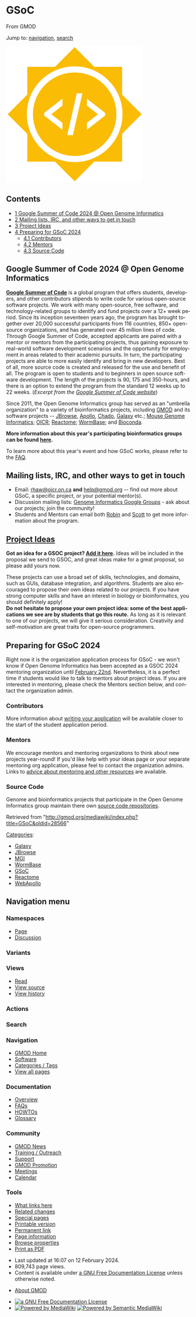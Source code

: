 <div id="mw-page-base" class="noprint">

</div>

<div id="mw-head-base" class="noprint">

</div>

<div id="content" class="mw-body" role="main">

<span id="top"></span>

<div id="mw-js-message" style="display:none;">

</div>



# <span dir="auto">GSoC</span>

<div id="bodyContent">

<div id="siteSub">

From GMOD

</div>

<div id="contentSub">

</div>

<div id="jump-to-nav" class="mw-jump">

Jump to: [navigation](#mw-navigation), [search](#p-search)

</div>

<div id="mw-content-text" class="mw-content-ltr" lang="en" dir="ltr">

<div class="floatright">

[<img src="../mediawiki/images/5/5d/GoogleSummer_2016logo.jpg"
width="373" height="373" alt="GoogleSummer 2016logo.jpg" />](GSoC "GSoC")

</div>

<div id="toc" class="toc">

<div id="toctitle">

## Contents

</div>

- [<span class="tocnumber">1</span> <span class="toctext">Google Summer
  of Code 2024 @ Open Genome
  Informatics</span>](#Google_Summer_of_Code_2024_.40_Open_Genome_Informatics)
- [<span class="tocnumber">2</span> <span class="toctext">Mailing lists,
  IRC, and other ways to get in
  touch</span>](#Mailing_lists.2C_IRC.2C_and_other_ways_to_get_in_touch)
- [<span class="tocnumber">3</span> <span class="toctext">Project
  Ideas</span>](#Project_Ideas)
- [<span class="tocnumber">4</span> <span class="toctext">Preparing for
  GSoC 2024</span>](#Preparing_for_GSoC_2024)
  - [<span class="tocnumber">4.1</span>
    <span class="toctext">Contributors</span>](#Contributors)
  - [<span class="tocnumber">4.2</span>
    <span class="toctext">Mentors</span>](#Mentors)
  - [<span class="tocnumber">4.3</span> <span class="toctext">Source
    Code</span>](#Source_Code)

</div>

## <span id="Google_Summer_of_Code_2024_.40_Open_Genome_Informatics" class="mw-headline">Google Summer of Code 2024 @ Open Genome Informatics</span>

**<a href="https://summerofcode.withgoogle.com/" class="external text"
rel="nofollow">Google Summer of Code</a>** is a global program that
offers students, developers, and other contributors stipends to write
code for various open-source software projects. We work with many
open-source, free software, and technology-related groups to identify
and fund projects over a 12+ week period. Since its inception seventeen
years ago, the program has brought together over 20,000 successful
participants from 116 countries, 850+ open-source organizations, and has
generated over 45 million lines of code. Through Google Summer of Code,
accepted applicants are paired with a mentor or mentors from the
participating projects, thus gaining exposure to real-world software
development scenarios and the opportunity for employment in areas
related to their academic pursuits. In turn, the participating projects
are able to more easily identify and bring in new developers. Best of
all, more source code is created and released for the use and benefit of
all. The program is open to students and to beginners in open source
software development. The length of the projects is 90, 175 and
350-hours, and there is an option to extend the program from the
standard 12 weeks up to 22 weeks. (*Excerpt from the
<a href="https://summerofcode.withgoogle.com/" class="external text"
rel="nofollow">Google Summer of Code website</a>*)

Since 2011, the Open Genome Informatics group has served as an "umbrella
organization" to a variety of bioinformatics projects, including
[GMOD](Main_Page "Main Page") and its software projects --
[JBrowse](JBrowse.1 "JBrowse"), [Apollo](Apollo.1 "Apollo"),
<a href="Chado" class="mw-redirect" title="Chado">Chado</a>,
[Galaxy](Galaxy.1 "Galaxy") etc.;
<a href="http://www.informatics.jax.org/" class="external text"
rel="nofollow">Mouse Genome Informatics</a>;
<a href="https://oicr.on.ca/research-portfolio/" class="external text"
rel="nofollow">OICR</a>;
<a href="http://www.reactome.org" class="external text"
rel="nofollow">Reactome</a>;
<a href="http://www.wormbase.org" class="external text"
rel="nofollow">WormBase</a>; and
<a href="https://bioconda.github.io/" class="external text"
rel="nofollow">Bioconda</a>.

**More information about this year's participating bioinformatics groups
can be found [here](GSOC_Groups "GSOC Groups").**

To learn more about this year's event and how GSoC works, please refer
to the <a href="https://developers.google.com/open-source/gsoc/faq"
class="external text" rel="nofollow">FAQ</a>.

## <span id="Mailing_lists.2C_IRC.2C_and_other_ways_to_get_in_touch" class="mw-headline">Mailing lists, IRC, and other ways to get in touch</span>

- Email: <a href="mailto:rhaw@oicr.on.ca" class="external text"
  rel="nofollow">rhaw@oicr.on.ca</a> **and**
  <a href="mailto:help@gmod.org" class="external text"
  rel="nofollow">help@gmod.org</a> -- find out more about GSoC, a
  specific project, or your potential mentor(s).
- Discussion mailing lists:
  <a href="http://groups.google.com/group/genome-informatics"
  class="external text" rel="nofollow">Genome Informatics Google
  Groups</a> - ask about our projects; join the community!
- Students and Mentors can email both
  [Robin](User:Robin.haw "User:Robin.haw") and
  [Scott](User:Scott "User:Scott") to get more information about the
  program.

## <span id="Project_Ideas" class="mw-headline"> [Project Ideas](GSOC_Project_Ideas_2024 "GSOC Project Ideas 2024")</span>

**Got an idea for a GSOC project? [Add it
here](GSOC_Project_Ideas_2022 "GSOC Project Ideas 2022").** Ideas will
be included in the proposal we send to GSOC, and great ideas make for a
great proposal, so please add yours now.

These projects can use a broad set of skills, technologies, and domains,
such as GUIs, database integration, and algorithms. Students are also
encouraged to propose their own ideas related to our projects. If you
have strong computer skills and have an interest in biology or
bioinformatics, you should definitely apply!  
**Do not hesitate to propose your own project idea: some of the best
applications we see are by students that go this route.** As long as it
is relevant to one of our projects, we will give it serious
consideration. Creativity and self-motivation are great traits for
open-source programmers.

## <span id="Preparing_for_GSoC_2024" class="mw-headline">Preparing for GSoC 2024</span>

Right now it is the organization application process for GSoC - we won't
know if Open Genome Informatics has been accepted as a GSOC 2024
mentoring organization until
<a href="https://developers.google.com/open-source/gsoc/timeline"
class="external text" rel="nofollow">February 22nd</a>. Nevertheless, it
is a perfect time if students would like to talk to mentors about
project ideas. If you are interested in mentoring, please check the
Mentors section below, and contact the organization admin.

### <span id="Contributors" class="mw-headline">Contributors</span>

More information about [writing your
application](GSOC_Applications_Guide "GSOC Applications Guide") will be
available closer to the start of the student application period.

### <span id="Mentors" class="mw-headline">Mentors</span>

We encourage mentors and mentoring organizations to think about new
projects year-round! If you'd like help with your ideas page or your
separate mentoring org application, please feel to contact the
organization admins. Links to [advice about mentoring and other
resources](GSOC_Mentoring_Guide "GSOC Mentoring Guide") are available.

### <span id="Source_Code" class="mw-headline">Source Code</span>

Genome and bioinformatics projects that participate in the Open Genome
Informatics group maintain there own [source code
repositories](Source_Code_Repositories "Source Code Repositories").

</div>

<div class="printfooter">

Retrieved from
"<http://gmod.org/mediawiki/index.php?title=GSoC&oldid=28566>"

</div>

<div id="catlinks" class="catlinks">

<div id="mw-normal-catlinks" class="mw-normal-catlinks">

[Categories](Special:Categories "Special:Categories"):

- [Galaxy](Category:Galaxy "Category:Galaxy")
- [JBrowse](Category:JBrowse "Category:JBrowse")
- [MGI](Category:MGI "Category:MGI")
- [WormBase](Category:WormBase "Category:WormBase")
- [GSoC](Category:GSoC "Category:GSoC")
- <a
  href="http://gmod.org/mediawiki/index.php?title=Category:Reactome&amp;action=edit&amp;redlink=1"
  class="new" title="Category:Reactome (page does not exist)">Reactome</a>
- <a
  href="http://gmod.org/mediawiki/index.php?title=Category:WebApollo&amp;action=edit&amp;redlink=1"
  class="new"
  title="Category:WebApollo (page does not exist)">WebApollo</a>

</div>

</div>

<div class="visualClear">

</div>

</div>

</div>

<div id="mw-navigation">

## Navigation menu

<div id="mw-head">



<div id="left-navigation">

<div id="p-namespaces" class="vectorTabs" role="navigation"
aria-labelledby="p-namespaces-label">

### Namespaces

- <span id="ca-nstab-main"><a href="GSoC" accesskey="c" title="View the content page [c]">Page</a></span>
- <span id="ca-talk"><a
  href="http://gmod.org/mediawiki/index.php?title=Talk:GSoC&amp;action=edit&amp;redlink=1"
  accesskey="t"
  title="Discussion about the content page [t]">Discussion</a></span>

</div>

<div id="p-variants" class="vectorMenu emptyPortlet" role="navigation"
aria-labelledby="p-variants-label">

### 

### Variants[](#)

<div class="menu">

</div>

</div>

</div>

<div id="right-navigation">

<div id="p-views" class="vectorTabs" role="navigation"
aria-labelledby="p-views-label">

### Views

- <span id="ca-view">[Read](GSoC)</span>
- <span id="ca-viewsource"><a href="http://gmod.org/mediawiki/index.php?title=GSoC&amp;action=edit"
  accesskey="e" title="This page is protected.
  You can view its source [e]">View source</a></span>
- <span id="ca-history"><a
  href="http://gmod.org/mediawiki/index.php?title=GSoC&amp;action=history"
  accesskey="h" title="Past revisions of this page [h]">View history</a></span>

</div>

<div id="p-cactions" class="vectorMenu emptyPortlet" role="navigation"
aria-labelledby="p-cactions-label">

### Actions[](#)

<div class="menu">

</div>

</div>

<div id="p-search" role="search">

### Search

<div id="simpleSearch">

</div>

</div>

</div>

</div>

<div id="mw-panel">

<div id="p-logo" role="banner">

<a href="Main_Page"
style="background-image: url(../images/GMOD-cogs.png);"
title="Visit the main page"></a>

</div>

<div id="p-Navigation" class="portal" role="navigation"
aria-labelledby="p-Navigation-label">

### Navigation

<div class="body">

- <span id="n-GMOD-Home">[GMOD Home](Main_Page)</span>
- <span id="n-Software">[Software](GMOD_Components)</span>
- <span id="n-Categories-.2F-Tags">[Categories /
  Tags](Categories)</span>
- <span id="n-View-all-pages">[View all pages](Special:AllPages)</span>

</div>

</div>

<div id="p-Documentation" class="portal" role="navigation"
aria-labelledby="p-Documentation-label">

### Documentation

<div class="body">

- <span id="n-Overview">[Overview](Overview)</span>
- <span id="n-FAQs">[FAQs](Category:FAQ)</span>
- <span id="n-HOWTOs">[HOWTOs](Category:HOWTO)</span>
- <span id="n-Glossary">[Glossary](Glossary)</span>

</div>

</div>

<div id="p-Community" class="portal" role="navigation"
aria-labelledby="p-Community-label">

### Community

<div class="body">

- <span id="n-GMOD-News">[GMOD News](GMOD_News)</span>
- <span id="n-Training-.2F-Outreach">[Training /
  Outreach](Training_and_Outreach)</span>
- <span id="n-Support">[Support](Support)</span>
- <span id="n-GMOD-Promotion">[GMOD Promotion](GMOD_Promotion)</span>
- <span id="n-Meetings">[Meetings](Meetings)</span>
- <span id="n-Calendar">[Calendar](Calendar)</span>

</div>

</div>

<div id="p-tb" class="portal" role="navigation"
aria-labelledby="p-tb-label">

### Tools

<div class="body">

- <span id="t-whatlinkshere"><a href="Special:WhatLinksHere/GSoC" accesskey="j"
  title="A list of all wiki pages that link here [j]">What links here</a></span>
- <span id="t-recentchangeslinked"><a href="Special:RecentChangesLinked/GSoC" accesskey="k"
  title="Recent changes in pages linked from this page [k]">Related
  changes</a></span>
- <span id="t-specialpages"><a href="Special:SpecialPages" accesskey="q"
  title="A list of all special pages [q]">Special pages</a></span>
- <span id="t-print"><a
  href="http://gmod.org/mediawiki/index.php?title=GSoC&amp;printable=yes"
  rel="alternate" accesskey="p"
  title="Printable version of this page [p]">Printable version</a></span>
- <span id="t-permalink">[Permanent
  link](http://gmod.org/mediawiki/index.php?title=GSoC&oldid=28566 "Permanent link to this revision of the page")</span>
- <span id="t-info">[Page
  information](http://gmod.org/mediawiki/index.php?title=GSoC&action=info)</span>
- <span id="t-smwbrowselink"><a href="Special:Browse/GSoC" rel="smw-browse">Browse properties</a></span>
- <span id="t-pdf">[Print as
  PDF](http://gmod.org/mediawiki/index.php?title=Special:PdfPrint&page=GSoC)</span>

</div>

</div>

</div>

</div>

<div id="footer" role="contentinfo">

- <span id="footer-info-lastmod">Last updated at 16:07 on 12 February
  2024.</span>
- <span id="footer-info-viewcount">809,743 page views.</span>
- <span id="footer-info-copyright">Content is available under
  <a href="http://www.gnu.org/licenses/fdl-1.3.html" class="external"
  rel="nofollow">a GNU Free Documentation License</a> unless otherwise
  noted.</span>

<!-- -->

- <span id="footer-places-about">[About
  GMOD](GMOD:About "GMOD:About")</span>

<!-- -->

- <span id="footer-copyrightico">[<img src="http://www.gnu.org/graphics/gfdl-logo-small.png" width="88"
  height="31" alt="a GNU Free Documentation License" />](http://www.gnu.org/licenses/fdl-1.3.html)</span>
- <span id="footer-poweredbyico">[<img
  src="../mediawiki/skins/common/images/poweredby_mediawiki_88x31.png"
  width="88" height="31" alt="Powered by MediaWiki" />](http://www.mediawiki.org/)
  [<img
  src="../mediawiki/extensions/SemanticMediaWiki/resources/images/smw_button.png"
  width="88" height="31" alt="Powered by Semantic MediaWiki" />](https://www.semantic-mediawiki.org/wiki/Semantic_MediaWiki)</span>

<div style="clear:both">

</div>

</div>
